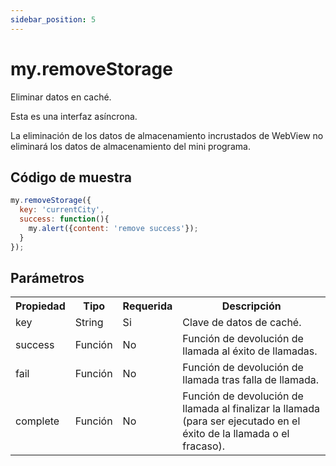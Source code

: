 ```yaml
---
sidebar_position: 5
---
```


# my.removeStorage

Eliminar datos en caché.

Esta es una interfaz asíncrona.

La eliminación de los datos de almacenamiento incrustados de WebView no eliminará los datos de almacenamiento del mini programa.

## Código de muestra

```js
my.removeStorage({
  key: 'currentCity',
  success: function(){
    my.alert({content: 'remove success'});
  }
});
```

## Parámetros
<table>
    <tr>
        <th>Propiedad</th>
        <th>Tipo</th>
        <th>Requerida</th>
        <th>Descripción</th>
    </tr>
     <tr>
        <td>key</td>
        <td>String</td>
        <td>Si</td>
        <td>Clave de datos de caché.</td>
     </tr>
     <tr>
        <td>success</td>
        <td>Función</td>
        <td>No</td>
        <td>Función de devolución de llamada al éxito de llamadas.</td>
     </tr>
     <tr>
        <td>fail</td>
        <td>Función</td>
        <td>No</td>
        <td>Función de devolución de llamada tras falla de llamada.</td>
     </tr>
     <tr>
        <td>complete</td>
         <td>Función</td>
        <td>No</td>
        <td>Función de devolución de llamada al finalizar la llamada (para ser ejecutado en el éxito de la llamada o el fracaso).</td>
     </tr>
</table>